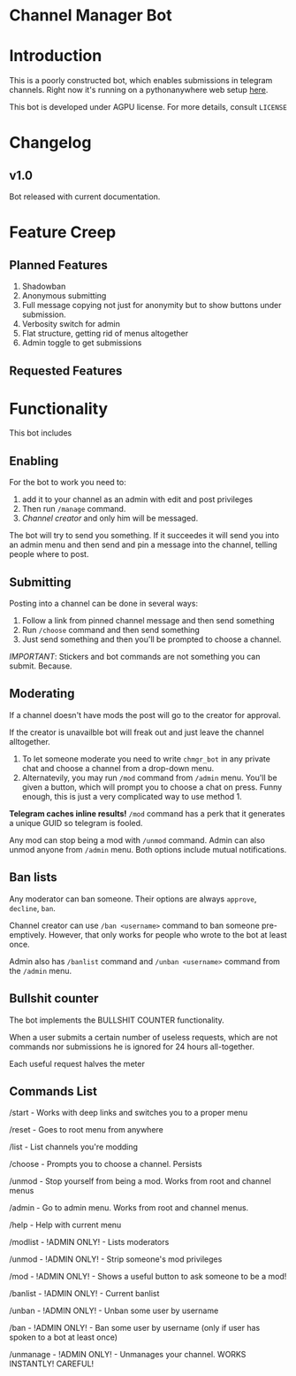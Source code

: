 # Channel Manager Bot
# Introduction
This is a poorly constructed bot, which enables submissions in telegram channels.
Right now it's running on a pythonanywhere web setup [here](http://t.me/chmgr_bot).

This bot is developed under AGPU license. For more details, consult `LICENSE`

# Changelog
## v1.0
Bot released with current documentation.

# Feature Creep
## Planned Features
1) Shadowban
2) Anonymous submitting
3) Full message copying not just for anonymity but to show buttons under submission.
4) Verbosity switch for admin
5) Flat structure, getting rid of menus altogether
6) Admin toggle to get submissions

## Requested Features

# Functionality
This bot includes
## Enabling
For the bot to work you need to:
 1) add it to your channel as an admin with edit and post privileges
 2) Then run `/manage` command.
 3) _Channel creator_ and only him will be messaged.

 The bot will try to send you something.
 If it succeedes it will send you into an admin menu and then send and pin a message into the channel, telling people
 where to post.
## Submitting
Posting into a channel can be done in several ways:
1) Follow a link from pinned channel message and then send something
2) Run `/choose` command and then send something
3) Just send something and then you'll be prompted to choose a channel.

_*IMPORTANT*_: Stickers and bot commands are not something you can submit. Because.

## Moderating
If a channel doesn't have mods the post will go to the creator for approval.

If the creator is unavailble bot will freak out and just leave the channel alltogether.

1) To let someone moderate you need to write `chmgr_bot` in any private chat and choose a channel from a drop-down menu.
2) Alternatevily, you may run `/mod` command from `/admin` menu.
You'll be given a button, which will prompt you to choose a chat on press.
Funny enough, this is just a very complicated way to use method 1.

**Telegram caches inline results!** `/mod` command has a perk that it generates a unique GUID so telegram is fooled.

Any mod can stop being a mod with `/unmod` command. Admin can also unmod anyone from `/admin` menu.
Both options include mutual notifications.

## Ban lists
Any moderator can ban someone. Their options are always `approve`, `decline`, `ban`.

Channel creator can use `/ban <username>` command to ban someone pre-emptively. However, that only works for people who wrote to the bot at least once.

Admin also has `/banlist` command and `/unban <username>` command from the `/admin` menu.

## Bullshit counter
The bot implements the BULLSHIT COUNTER functionality.

When a user submits a certain number of useless requests, which are not commands nor submissions he is ignored for 24 hours all-together.

Each useful request halves the meter

## Commands List
/start - Works with deep links and switches you to a proper menu

/reset - Goes to root menu from anywhere

/list - List channels you're modding

/choose - Prompts you to choose a channel. Persists

/unmod - Stop yourself from being a mod. Works from root and channel menus

/admin - Go to admin menu. Works from root and channel menus.

/help - Help with current menu

/modlist - !ADMIN ONLY! - Lists moderators

/unmod  - !ADMIN ONLY! - Strip someone's mod privileges

/mod - !ADMIN ONLY! - Shows a useful button to ask someone to be a mod!

/banlist - !ADMIN ONLY! - Current banlist

/unban <username> - !ADMIN ONLY! - Unban some user by username
 
/ban <username> - !ADMIN ONLY! - Ban some user by username (only if user has spoken to a bot at least once)
 
/unmanage - !ADMIN ONLY! - Unmanages your channel. WORKS INSTANTLY! CAREFUL!
